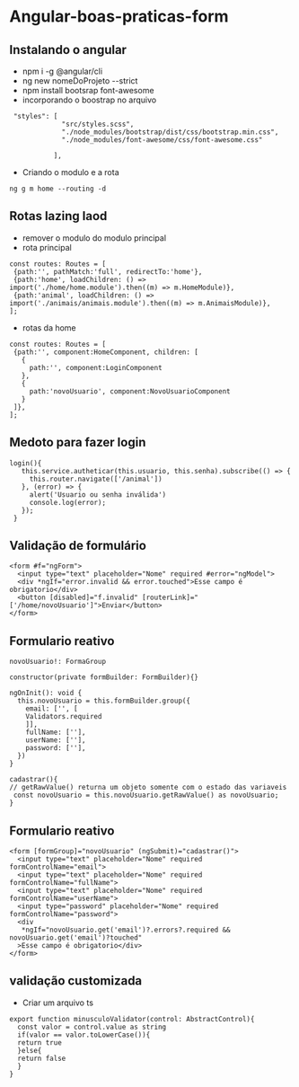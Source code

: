# Angular-boas-praticas-form
## Instalando o angular
- npm i -g @angular/cli
- ng new nomeDoProjeto --strict
- npm install bootsrap font-awesome
- incorporando o boostrap no arquivo
 ````
  "styles": [
              "src/styles.scss",
              "./node_modules/bootstrap/dist/css/bootstrap.min.css",
              "./node_modules/font-awesome/css/font-awesome.css"
              
            ],
 `````
 - Criando o modulo e a rota
 ````
 ng g m home --routing -d
 `````
 
 ## Rotas lazing laod
 - remover o modulo do modulo principal
 - rota principal
 ````
 const routes: Routes = [
  {path:'', pathMatch:'full', redirectTo:'home'},
  {path:'home', loadChildren: () => import('./home/home.module').then((m) => m.HomeModule)},
  {path:'animal', loadChildren: () => import('./animais/animais.module').then((m) => m.AnimaisModule)},
];
 `````
 - rotas da home
 ````
 const routes: Routes = [
  {path:'', component:HomeComponent, children: [
    {
      path:'', component:LoginComponent
    },
    {
      path:'novoUsuario', component:NovoUsuarioComponent
    }
  ]},
];
 `````
 ## Medoto para fazer login
 ````
 login(){
    this.service.autheticar(this.usuario, this.senha).subscribe(() => {
      this.router.navigate(['/animal'])
    }, (error) => {
      alert('Usuario ou senha inválida')
      console.log(error);
    });
  }
 `````
 
 ## Validação de formulário
 ````
 <form #f="ngForm">
   <input type="text" placeholder="Nome" required #error="ngModel">
   <div *ngIf="error.invalid && error.touched">Esse campo é obrigatorio</div>
   <button [disabled]="f.invalid" [routerLink]="['/home/novoUsuario']">Enviar</button>
 </form>
 `````
 
 ## Formulario reativo
 ````
 novoUsuario!: FormaGroup
 
 constructor(private formBuilder: FormBuilder){}
 
 ngOnInit(): void {
   this.novoUsuario = this.formBuilder.group({
     email: ['', [
     Validators.required
     ]],
     fullName: [''],
     userName: [''],
     password: [''],
   })
 }
 
 cadastrar(){
 // getRawValue() returna um objeto somente com o estado das variaveis
  const novoUsuario = this.novoUsuario.getRawValue() as novoUsuario;
 }
 `````
 
 ## Formulario reativo
 ````
 <form [formGroup]="novoUsuario" (ngSubmit)="cadastrar()">
   <input type="text" placeholder="Nome" required formControlName="email">
   <input type="text" placeholder="Nome" required formControlName="fullName">
   <input type="text" placeholder="Nome" required formControlName="userName">
   <input type="password" placeholder="Nome" required formControlName="password">
   <div
    *ngIf="novoUsuario.get('email')?.errors?.required && novoUsuario.get('email')?touched"
   >Esse campo é obrigatorio</div>
 </form>
 `````
 
 ## validação customizada
 - Criar um arquivo ts
 ````
 export function minusculoValidator(control: AbstractControl){
   const valor = control.value as string
   if(valor == valor.toLowerCase()){
   return true
   }else{
   return false
   }
 }
 `````
 
 
 
 
 
